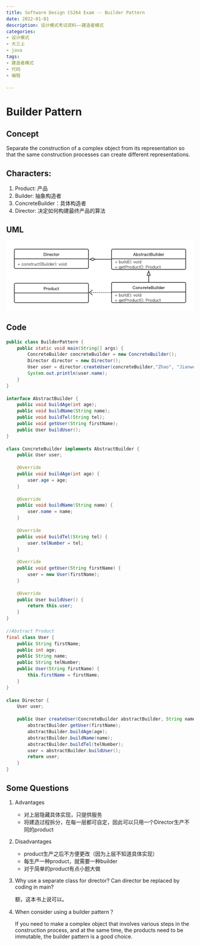 ```yaml
---
title: Software Design CS264 Exam -- Builder Pattern
date: 2022-01-01
description: 设计模式考试资料——建造者模式
categories:
- 设计模式
- 大三上
- java
tags:
- 建造者模式
- 代码
- 编程

---
```


# Builder Pattern

## Concept

Separate the construction of a complex object from its representation so that the same construction processes can create different representations.

## Characters:

1. Product: 产品
2. Builder: 抽象构造者
3. ConcreteBuilder：具体构造者
4. Director: 决定如何构建最终产品的算法

## UML

![](../../.vuepress/public/img/BuilderPattern.png)

## Code

```java
public class BuilderPattern {
    public static void main(String[] args) {
        ConcreteBuilder concreteBuilder = new ConcreteBuilder();
        Director director = new Director();
        User user = director.createUser(concreteBuilder,"Zhao", "Jianwei", 20, "18238378720");
        System.out.println(user.name);
    }
}

interface AbstractBuilder {
    public void buildAge(int age);
    public void buildName(String name);
    public void buildTel(String tel);
    public void getUser(String firstName);
    public User buildUser();
}

class ConcreteBuilder implements AbstractBuilder {
    public User user;

    @Override
    public void buildAge(int age) {
        user.age = age;
    }

    @Override
    public void buildName(String name) {
        user.name = name;
    }

    @Override
    public void buildTel(String tel) {
        user.telNumber = tel;
    }

    @Override
    public void getUser(String firstName) {
        user = new User(firstName);
    }

    @Override
    public User buildUser() {
        return this.user;
    }
}

//Abstract Product
final class User {
    public String firstName;
    public int age;
    public String name;
    public String telNumber;
    public User(String firstName) {
        this.firstName = firstName;
    }
}

class Director {
    User user;

    public User createUser(ConcreteBuilder abstractBuilder, String name, String firstName, int age, String telNumber) {
        abstractBuilder.getUser(firstName);
        abstractBuilder.buildAge(age);
        abstractBuilder.buildName(name);
        abstractBuilder.buildTel(telNumber);
        user = abstractBuilder.buildUser();
        return user;
    }
}
```

## Some Questions

1. Advantages

   - 对上层隐藏具体实现，只提供服务
   - 将建造过程拆分，在每一层都可自定，因此可以只用一个Director生产不同的product

2. Disadvantages

   - product生产之后不方便更改（因为上层不知道具体实现）
   - 每生产一种product，就需要一种builder
   - 对于简单的product有点小题大做

3. Why use a separate class for director? Can director be replaced by coding in main?

   额，这本书上说可以。

4. When consider using a builder pattern？

   If you need to make a complex object that involves various steps in the construction process, and at the same time, the products need to be immutable, the builder pattern is a good choice.